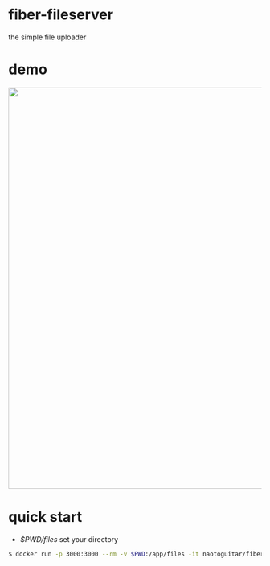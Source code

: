 # fiber-fileserver

the simple file uploader

# demo

<img src="./img/image.gif" width="800px">

# quick start

- _$PWD/files_ set your directory

```bash
$ docker run -p 3000:3000 --rm -v $PWD:/app/files -it naotoguitar/fiber-file-uploader:1.00
```
